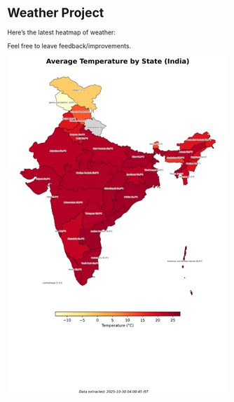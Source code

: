 # Weather Project

Here’s the latest heatmap of weather:

Feel free to leave feedback/improvements.

![India Heatmap](docs/assets/india_heatmap.png?v=029597)

